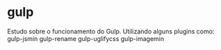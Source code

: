# gulp

Estudo sobre o funcionamento do Gulp. Utilizando alguns plugins como:
gulp-jsmin
gulp-rename
gulp-uglifycss
gulp-imagemin
